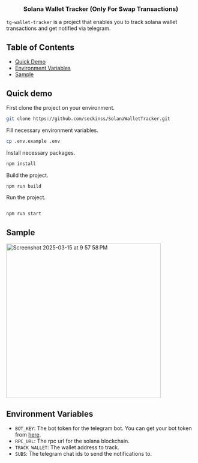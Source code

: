 <h3 align="center">
    <p>Solana Wallet Tracker (Only For Swap Transactions)</p>
</h3>

`tg-wallet-tracker` is a project that enables you to track solana wallet transactions and get notified via telegram.

## Table of Contents
- [Quick Demo](#quick-demo)
- [Environment Variables](#environment-variables)
- [Sample](#sample)
## Quick demo

First clone the project on your environment.
```bash
git clone https://github.com/seckinss/SolanaWalletTracker.git
```
Fill necessary environment variables.
```bash
cp .env.example .env
```
Install necessary packages.
```bash
npm install
```
Build the project.
```bash
npm run build
```
Run the project.
```bash

npm run start
```
## Sample

<img width="412" alt="Screenshot 2025-03-15 at 9 57 58 PM" src="https://github.com/user-attachments/assets/25369212-d280-47e6-8be8-b3529298b1f3" />

## Environment Variables

- `BOT_KEY`: The bot token for the telegram bot. You can get your bot token from [here](https://t.me/BotFather).
- `RPC_URL`: The rpc url for the solana blockchain.
- `TRACK_WALLET`: The wallet address to track.
- `SUBS`: The telegram chat ids to send the notifications to.

